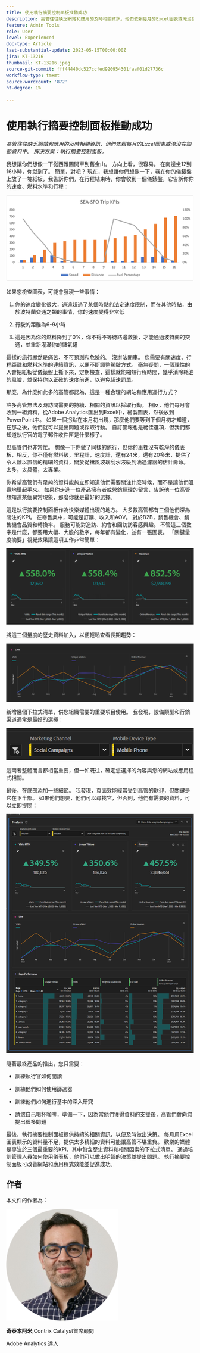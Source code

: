 ```yaml
---
title: 使用執行摘要控制面板推動成功
description: 高管往往缺乏網站和應用的及時相關資訊，他們依賴每月的Excel圖表或淹沒在細節資料中。 解決方案 — 執行摘要控制面板。
feature: Admin Tools
role: User
level: Experienced
doc-type: Article
last-substantial-update: 2023-05-15T00:00:00Z
jira: KT-13216
thumbnail: KT-13216.jpeg
source-git-commit: fff44440dc527ccfed920954301faaf01d27736c
workflow-type: tm+mt
source-wordcount: '872'
ht-degree: 1%

---
```



# 使用執行摘要控制面板推動成功

_高管往往缺乏網站和應用的及時相關資訊，他們依賴每月的Excel圖表或淹沒在細節資料中。 解決方案：執行摘要控制面板。_

我想讓你們想像一下從西雅圖開車到舊金山。 方向上看，很容易。 在南邊坐12到16小時，你就到了。 簡單，對吧？ 現在，我想讓你們想像一下，我在你的儀錶盤上放了一塊紙板，我告訴你們，在行程結束時，你會收到一個儀錶盤，它告訴你你的速度、燃料水準和行程：

![橫條圖.png](assets/bar-graph.png)

如果您檢查圖表，可能會發現一些事情：

1. 你的速度變化很大，遠遠超過了某個時點的法定速度限制，而在其他時點，由於波特蘭交通之類的事情，你的速度變得非常低

1. 行駛的距離為6-9小時

1. 這是因為你的燃料降到了0%，你不得不等待路邊救援，才能通過波特蘭的交通，並重新灌滿你的儲氣罐

這樣的旅行顯然是痛苦、不可預測和危險的。 沒辦法開車。 您需要有關速度、行程距離和燃料水準的連續資訊，以便不斷調整駕駛方式。 毫無疑問，一個理性的人會把紙板從儀錶盤上撕下來，定期檢查，這樣就能縮短行程時間，幾乎消除耗油的風險，並保持你以正確的速度前進，以避免超速罰單。

那麼，為什麼如此多的高管都認為，這是一種合理的網站和應用運行方式？

許多高管無法及時訪問需要的持續、相關的資訊以採取行動。 相反，他們每月會收到一組資料，從Adobe Analytics匯出到Excel中，繪製圖表，然後放到PowerPoint中。 如果一個拐點在本月初出現，那麼他們要等到下個月初才知道，在那之後，他們就可以提出問題或採取行動。 自訂警報也是絕佳選項，但我們都知道執行官的電子郵件收件匣是什麼樣子。

但高管們也非常忙。 想像一下你做了同樣的旅行，但你的車裡沒有乾淨的儀表板，相反，你不僅有燃料級，里程計，速度計，還有24米，還有20多米，提供了令人難以置信的精細的資料，關於從擋風玻璃刮水液級到油過濾器的估計壽命。 太多，太具體，太專業。

你希望高管們有足夠的資料能夠立即知道他們需要關注什麼時候，而不是讓他們沮喪地舉起手來。 如果你走進一位產品擁有者或營銷經理的留言，告訴他一位高管想知道某個異常現象，那麼你就是最好的選擇。

這是執行摘要控制面板作為快樂媒體出現的地方。 大多數高管都有三個他們深為關注的KPI。 在零售業中，可能是訂購、收入和AOV。 對於B2B，銷售機會、銷售機會品質和轉換率。 服務可能對造訪、約會和回訪訪客感興趣。 不管這三個數字是什麼，都要用大幅、大膽的數字，每年都有變化，並有一張圖表。 「關鍵量度摘要」視覺效果讓這項工作非常簡單：

![放大面板](assets/zoom-in-panel.png)

將這三個量度的歷史資料加入，以便輕鬆查看長期趨勢：

![折線圖.png](assets/line-graph.png)

新增幾個下拉式清單，供您組織需要的重要項目使用。 我發現，設備類型和行銷渠道通常是最好的選擇：

![Social Campaigns.png](assets/social-campaigns.png)

這兩者整體而言都相當重要，但一如既往，確定您選擇的內容與您的網站或應用程式相關。

最後，在底部添加一些細節。 我發現，頁面效能經常受到高管的歡迎，但關鍵是它在下半部。 如果他們想要，他們可以尋找它，但否則，他們有需要的資料，可以立即提問：

![大型儀表板.png](assets/large-dashboard.png)

隨著最終產品的推出，您只需要：

- 訓練執行官如何閱讀

- 訓練他們如何使用篩選器

- 訓練他們如何進行基本的深入研究

- 請您自己喝杯咖啡，準備一下，因為當他們獲得資料的支援後，高管們會向您提出很多問題

最後，執行摘要控制面板提供持續的相關資訊，以便及時做出決策。 每月用Excel圖表顯示的資料量不足，提供太多精細的資料可能讓高管不堪重負。 歡樂的媒體是專注於三個最重要的KPI，其中包含歷史資料和相關因素的下拉式清單。 通過培訓管理人員如何使用儀表板，他們可以做出明智的決策並提出問題。 執行摘要控制面板可改善網站和應用程式效能並促進成功。

## 作者

本文件的作者為：

![奇泰本阿米](assets/gitai-ben-ammi.png)

**奇泰本阿米**,Contrix Catalyst首席顧問

Adobe Analytics 達人
